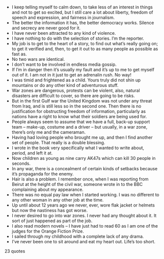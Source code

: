 - I keep telling myself to calm down, to take less of an interest in things and not to get so excited, but I still care a lot about liberty, freedom of speech and expression, and fairness in journalism.
 - The better the information it has, the better democracy works. Silence and secrecy are never good for it.
 - I have never been attracted to any kind of violence.
 - I have nothing to do with the selection of stories. I’m the reporter.
 - My job is to get to the heart of a story, to find out what’s really going on; to get it verified and, then, to get it out to as many people as possible as fast as.
 - No two wars are identical.
 - I don’t want to be involved in endless media gossip.
 - If I’m in danger then it’s usually my fault and it’s up to me to get myself out of it. I am not in it just to get an adrenalin rush. No way!
 - I was timid and frightened as a child. Yours truly did not shin up mountains or do any other kind of adventurous stuff.
 - War zones are dangerous, protests can be violent, also, natural disasters are difficult to cover, so there are going to be risks.
 - But in the first Gulf war the United Kingdom was not under any threat from Iraq, and is still less so in the second one. Then there is no justification for obstructing freedom of information, particularly as nations have a right to know what their soldiers are being used for.
 - People always seem to assume that we have a full, back-up support team – make-up, costume and a driver – but usually, in a war zone, there’s only me and the cameraman.
 - Having had loving people who brought me up, and then I find another set of people. That really is a double blessing.
 - I wrote in the book very specifically what I wanted to write about, period, and left it at.
 - Now children as young as nine carry AK47s which can kill 30 people in seconds.
 - In any war, there is a concealment of certain kinds of setbacks because it’s propaganda for the enemy.
 - Hair is also a problem. I remember once, when I was reporting from Beirut at the height of the civil war, someone wrote in to the BBC complaining about my appearance.
 - There was no equal pay law when I started working. I was no different to any other woman in any other job at the time.
 - Up until about 12 years ago we never, ever, wore flak jacket or helmets but now the nastiness has got worse.
 - I never desired to go into war zones. I never had any thought about it. It sort of just happened as part of the job.
 - I also read modern novels – I have just had to read 60 as I am one of the judges for the Orange Fiction Prize.
 - I sailed through my childhood with a complete lack of any drama.
 - I’ve never been one to sit around and eat my heart out. Life’s too short.

23 quotes